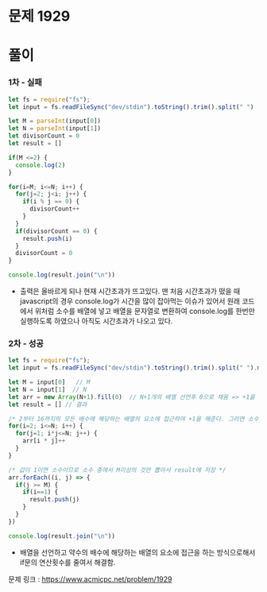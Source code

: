 # 문제 1929

# 풀이 

### 1차 - 실패

```javascript
let fs = require("fs");
let input = fs.readFileSync("dev/stdin").toString().trim().split(" ")

let M = parseInt(input[0])
let N = parseInt(input[1])
let divisorCount = 0
let result = []

if(M <=2) {
  console.log(2)
}

for(i=M; i<=N; i++) {
  for(j=2; j<i; j++) {
    if(i % j == 0) {
      divisorCount++
    }
  }
  if(divisorCount == 0) {
    result.push(i)
  }
  divisorCount = 0
}

console.log(result.join("\n"))
```

- 출력은 올바르게 되나 현재 시간초과가 뜨고있다. 맨 처음 시간초과가 떴을 때 javascript의 경우 console.log가 시간을 많이 잡아먹는 이슈가 있어서 원래 코드에서 위처럼 소수를 배열에 넣고 배열을 문자열로 변환하여 console.log를 한번만 실행하도록 하였으나 아직도 시간초과가 나오고 있다.

### 2차 - 성공

```javascript
let fs = require("fs");
let input = fs.readFileSync("dev/stdin").toString().trim().split(" ").map(num => parseInt(num))

let M = input[0]   // M
let N = input[1]  // N
let arr = new Array(N+1).fill(0)  // N+1개의 배열 선언후 0으로 채움 => +1을 해주는 이유는 N개를 선언하면 배열의 길이는 N개이나 arr[N]이 없으므로 함수를 밑의 함수들을 만들 때 불편하므로 애초에 선언은 N+1개로 선언
let result = [] // 결과

/* 2부터 16까지의 모든 배수에 해당하는 배열의 요소에 접근하여 +1을 해준다. 그러면 소수에 해당하는 숫자만 1이고 나머지는 2이상일 것 */
for(i=2; i<=N; i++) {
  for(j=1; i*j<=N; j++) {
    arr[i * j]++
  }
}

/* 값이 1이면 소수이므로 소수 중에서 M이상의 것만 뽑아서 result에 저장 */
arr.forEach((i, j) => {
  if(j >= M) {
    if(i==1) {
      result.push(j)
    }
  }
})

console.log(result.join("\n"))
```

- 배열을 선언하고 약수의 배수에 해당하는 배열의 요소에 접근을 하는 방식으로해서 if문의 연산횟수를 줄여서 해결함.

문제 링크 : https://www.acmicpc.net/problem/1929